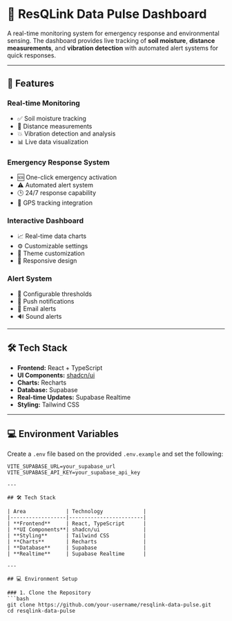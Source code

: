 # 🚨 ResQLink Data Pulse Dashboard

A real-time monitoring system for emergency response and environmental sensing. The dashboard provides live tracking of **soil moisture**, **distance measurements**, and **vibration detection** with automated alert systems for quick responses.

---

## 🚀 Features

### Real-time Monitoring
- ✅ Soil moisture tracking  
- 📏 Distance measurements  
- 💥 Vibration detection and analysis  
- 📊 Live data visualization  

### Emergency Response System
- 🆘 One-click emergency activation  
- ⚠️ Automated alert system  
- 🕒 24/7 response capability  
- 📍 GPS tracking integration  

### Interactive Dashboard
- 📈 Real-time data charts  
- ⚙️ Customizable settings  
- 🎨 Theme customization  
- 📱 Responsive design  

### Alert System
- 🔧 Configurable thresholds  
- 🔔 Push notifications  
- 📧 Email alerts  
- 🔊 Sound alerts  

---

## 🛠️ Tech Stack

- **Frontend:** React + TypeScript  
- **UI Components:** [shadcn/ui](https://ui.shadcn.com)  
- **Charts:** Recharts  
- **Database:** Supabase  
- **Real-time Updates:** Supabase Realtime  
- **Styling:** Tailwind CSS  

---

## 💻 Environment Variables

Create a `.env` file based on the provided `.env.example` and set the following:

```env
VITE_SUPABASE_URL=your_supabase_url
VITE_SUPABASE_API_KEY=your_supabase_api_key

---

## 🛠️ Tech Stack

| Area             | Technology             |
|------------------|------------------------|
| **Frontend**     | React, TypeScript      |
| **UI Components**| shadcn/ui              |
| **Styling**      | Tailwind CSS           |
| **Charts**       | Recharts               |
| **Database**     | Supabase               |
| **Realtime**     | Supabase Realtime      |

---

## 💻 Environment Setup

### 1. Clone the Repository
```bash
git clone https://github.com/your-username/resqlink-data-pulse.git
cd resqlink-data-pulse

